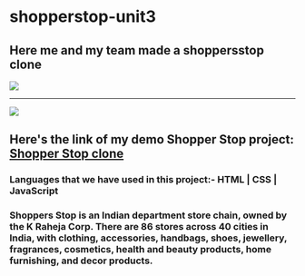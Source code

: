 # shopperstop-unit3
<h2>Here me and my team made a shoppersstop clone</h2>

<img src="https://www.bing.com/images/blob?bcid=S4-MuauiZxsEcg" />
<hr/>
<img src="https://www.bing.com/images/blob?bcid=S4KhaoWoFRsEXA" />
<h2>Here's the link of my demo Shopper Stop project: <a href="https://shoppersdemo.netlify.app/" target="_blank">Shopper Stop clone</a> </h2>
<h3>Languages that we have used in this project:- HTML  | CSS  | JavaScript</h3>
<h3>
Shoppers Stop is an Indian department store chain, owned by the K Raheja Corp. There are 86 stores across 40 cities in India, with clothing, accessories, handbags, shoes, jewellery, fragrances, cosmetics, health and beauty products, home furnishing, and decor products.</h3>

